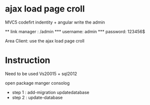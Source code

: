 # ajax load page croll
MVC5 codefirt indentity + angular write the admin

** link manager : /admin
*** username: admin
*** password: 123456$

Area Client: use the ajax load page croll

# Instruction
Need  to be used Vs20015 + sql2012

open package manger consolog 

+ step 1 : add-migration updatedatabase
+ step 2 : update-database
